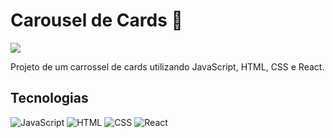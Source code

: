 # Carousel de Cards :carousel_horse:

<img src="http://img.shields.io/static/v1?label=STATUS&message=EM%20DESENVOLVIMENTO&color=RED&style=for-the-badge"/>

Projeto de um carrossel de cards utilizando JavaScript, HTML, CSS e React.

## Tecnologias
![JavaScript](https://img.shields.io/badge/JavaScript-black?style=for-the-badge&logo=javascript&logoColor=yellow)
![HTML](https://img.shields.io/badge/HTML5-E34F26?style=for-the-badge&logo=html5&logoColor=white)
![CSS](https://img.shields.io/badge/CSS3-1572B6?style=for-the-badge&logo=css3&logoColor=white)
![React](https://img.shields.io/badge/React-20232A?style=for-the-badge&logo=react&logoColor=61DAFB)
